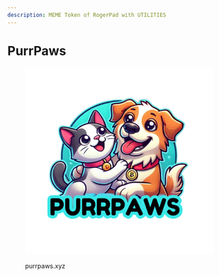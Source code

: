 ```yaml
---
description: MEME Token of RogerPad with UTILITIES
---
```


# PurrPaws

<figure><img src=".gitbook/assets/2.png" alt=""><figcaption><p>purrpaws.xyz</p></figcaption></figure>
